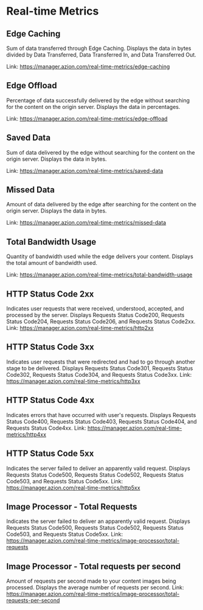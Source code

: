 # Real-time Metrics

## Edge Caching
Sum of data transferred through Edge Caching. Displays the data in bytes divided by Data Transferred, Data Transferred In, and Data Transferred Out.

Link: https://manager.azion.com/real-time-metrics/edge-caching

## Edge Offload
Percentage of data successfully delivered by the edge without searching for the content on the origin server. Displays the data in percentages.

Link: https://manager.azion.com/real-time-metrics/edge-offload

## Saved Data
Sum of data delivered by the edge without searching for the content on the origin server. Displays the data in bytes.

Link: https://manager.azion.com/real-time-metrics/saved-data

## Missed Data
Amount of data delivered by the edge after searching for the content on the origin server. Displays the data in bytes.

Link: https://manager.azion.com/real-time-metrics/missed-data


## Total Bandwidth Usage
Quantity of bandwidth used while the edge delivers your content. Displays the total amount of bandwidth used.

Link: https://manager.azion.com/real-time-metrics/total-bandwidth-usage

## HTTP Status Code 2xx
Indicates user requests that were received, understood, accepted, and processed by the server. Displays Requests Status Code200, Requests Status Code204, Requests Status Code206, and Requests Status Code2xx.
Link: https://manager.azion.com/real-time-metrics/http2xx

## HTTP Status Code 3xx
Indicates user requests that were redirected and had to go through another stage to be delivered. Displays Requests Status Code301, Requests Status Code302, Requests Status Code304, and Requests Status Code3xx.
Link: https://manager.azion.com/real-time-metrics/http3xx

## HTTP Status Code 4xx
Indicates errors that have occurred with user's requests. Displays Requests Status Code400, Requests Status Code403, Requests Status Code404, and Requests Status Code4xx.
Link: https://manager.azion.com/real-time-metrics/http4xx

## HTTP Status Code 5xx
Indicates the server failed to deliver an apparently valid request. Displays Requests Status Code500, Requests Status Code502, Requests Status Code503, and Requests Status Code5xx.
Link: https://manager.azion.com/real-time-metrics/http5xx

## Image Processor - Total Requests
Indicates the server failed to deliver an apparently valid request. Displays Requests Status Code500, Requests Status Code502, Requests Status Code503, and Requests Status Code5xx.
Link: https://manager.azion.com/real-time-metrics/image-processor/total-requests

## Image Processor - Total requests per second
Amount of requests per second made to your content images being processed. Displays the average number of requests per second.
Link: https://manager.azion.com/real-time-metrics/image-processor/total-requests-per-second
